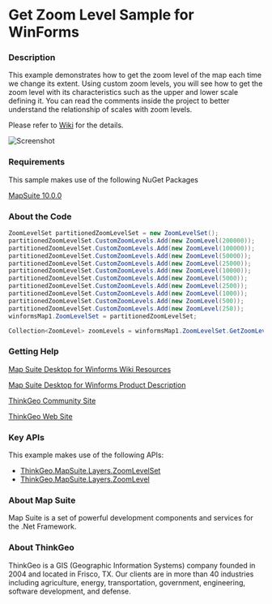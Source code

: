 # Get Zoom Level Sample for WinForms

### Description
This example demonstrates how to get the zoom level of the map each time we change its extent. Using custom zoom levels, you will see how to get the zoom level with its characteristics such as the upper and lower scale defining it. You can read the comments inside the project to better understand the relationship of scales with zoom levels.

Please refer to [Wiki](http://wiki.thinkgeo.com/wiki/map_suite_desktop_for_winforms) for the details.

![Screenshot](https://gitlab.com/thinkgeo/public/thinkgeo-desktop-maps/-/raw/support/v10/samples/winforms/GetZoomLevelsSample/Screenshot.gif)

### Requirements
This sample makes use of the following NuGet Packages

[MapSuite 10.0.0](https://www.nuget.org/packages?q=ThinkGeo)

### About the Code
```csharp
ZoomLevelSet partitionedZoomLevelSet = new ZoomLevelSet();
partitionedZoomLevelSet.CustomZoomLevels.Add(new ZoomLevel(200000));
partitionedZoomLevelSet.CustomZoomLevels.Add(new ZoomLevel(100000));
partitionedZoomLevelSet.CustomZoomLevels.Add(new ZoomLevel(50000));
partitionedZoomLevelSet.CustomZoomLevels.Add(new ZoomLevel(25000));
partitionedZoomLevelSet.CustomZoomLevels.Add(new ZoomLevel(10000));
partitionedZoomLevelSet.CustomZoomLevels.Add(new ZoomLevel(5000));
partitionedZoomLevelSet.CustomZoomLevels.Add(new ZoomLevel(2500));
partitionedZoomLevelSet.CustomZoomLevels.Add(new ZoomLevel(1000));
partitionedZoomLevelSet.CustomZoomLevels.Add(new ZoomLevel(500));
partitionedZoomLevelSet.CustomZoomLevels.Add(new ZoomLevel(250));
winformsMap1.ZoomLevelSet = partitionedZoomLevelSet;

Collection<ZoomLevel> zoomLevels = winformsMap1.ZoomLevelSet.GetZoomLevels();
```
### Getting Help

[Map Suite Desktop for Winforms Wiki Resources](http://wiki.thinkgeo.com/wiki/map_suite_desktop_for_winforms)

[Map Suite Desktop for Winforms Product Description](https://thinkgeo.com/ui-controls#desktop-platforms)

[ThinkGeo Community Site](http://community.thinkgeo.com/)

[ThinkGeo Web Site](http://www.thinkgeo.com)

### Key APIs
This example makes use of the following APIs:

- [ThinkGeo.MapSuite.Layers.ZoomLevelSet](http://wiki.thinkgeo.com/wiki/api/thinkgeo.mapsuite.layers.zoomlevelset)
- [ThinkGeo.MapSuite.Layers.ZoomLevel](http://wiki.thinkgeo.com/wiki/api/thinkgeo.mapsuite.layers.zoomlevel)

### About Map Suite
Map Suite is a set of powerful development components and services for the .Net Framework.

### About ThinkGeo
ThinkGeo is a GIS (Geographic Information Systems) company founded in 2004 and located in Frisco, TX. Our clients are in more than 40 industries including agriculture, energy, transportation, government, engineering, software development, and defense.
